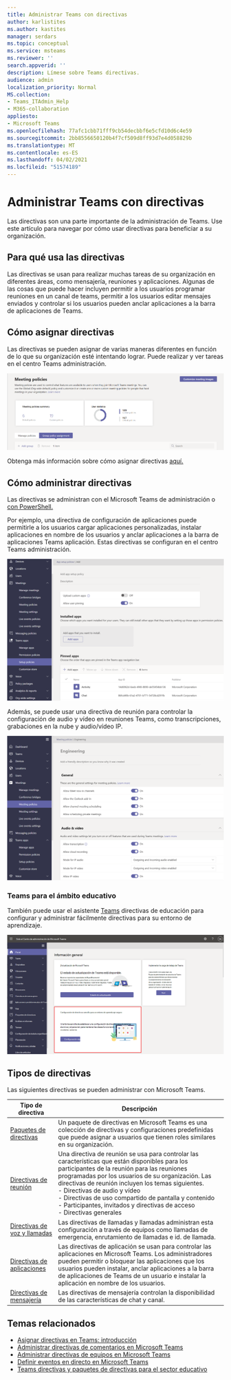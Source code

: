 ```yaml
---
title: Administrar Teams con directivas
author: karlistites
ms.author: kastites
manager: serdars
ms.topic: conceptual
ms.service: msteams
ms.reviewer: ''
search.appverid: ''
description: Límese sobre Teams directivas.
audience: admin
localization_priority: Normal
MS.collection:
- Teams_ITAdmin_Help
- M365-collaboration
appliesto:
- Microsoft Teams
ms.openlocfilehash: 77afc1cbb71fff9cb54decbbf6e5cfd10d6c4e59
ms.sourcegitcommit: 2bb8556650120b4f7cf509d8ff93d7e4d058829b
ms.translationtype: MT
ms.contentlocale: es-ES
ms.lasthandoff: 04/02/2021
ms.locfileid: "51574189"
---
```

# <a name="manage-teams-with-policies"></a>Administrar Teams con directivas

Las directivas son una parte importante de la administración de Teams. Use este artículo para navegar por cómo usar directivas para beneficiar a su organización.

## <a name="what-you-use-policies-for"></a>Para qué usa las directivas

Las directivas se usan para realizar muchas tareas de su organización en diferentes áreas, como mensajería, reuniones y aplicaciones. Algunas de las cosas que puede hacer incluyen permitir a los usuarios programar reuniones en un canal de teams, permitir a los usuarios editar mensajes enviados y controlar si los usuarios pueden anclar aplicaciones a la barra de aplicaciones de Teams.

## <a name="how-to-assign-policies"></a>Cómo asignar directivas

Las directivas se pueden asignar de varias maneras diferentes en función de lo que su organización esté intentando lograr. Puede realizar y ver tareas en el centro Teams administración.

![Captura de pantalla de la asignación de directivas de grupo.](media/group-policy-assignment.png)

Obtenga más información sobre cómo asignar directivas [aquí.](policy-assignment-overview.md)

## <a name="how-to-manage-policies"></a>Cómo administrar directivas

Las directivas se administran con el Microsoft Teams de administración o [con PowerShell.](./teams-powershell-managing-teams.md#manage-policies-via-powershell)

Por ejemplo, una directiva de configuración de aplicaciones puede permitirle a los usuarios cargar aplicaciones personalizadas, instalar aplicaciones en nombre de los usuarios y anclar aplicaciones a la barra de aplicaciones Teams aplicación. Estas directivas se configuran en el centro Teams administración.

![Captura de pantalla de la directiva de configuración de la aplicación.](media/app-setup-policy.png)

Además, se puede usar una directiva de reunión para controlar la configuración de audio y vídeo en reuniones Teams, como transcripciones, grabaciones en la nube y audio/vídeo IP.

![Captura de pantalla de la directiva de reunión.](media/engineering-meeting-policy.png)

### <a name="teams-for-education"></a>Teams para el ámbito educativo

También puede usar el asistente [Teams](easy-policy-setup-edu.md) directivas de educación para configurar y administrar fácilmente directivas para su entorno de aprendizaje.

![Captura de pantalla Teams asistente para directivas de educación.](media/easy-policy-setup-quick-setup.png)

## <a name="types-of-policies"></a>Tipos de directivas

Las siguientes directivas se pueden administrar con Microsoft Teams.

Tipo de directiva | Descripción
------------|------------
[Paquetes de directivas](manage-policy-packages.md) | Un paquete de directivas en Microsoft Teams es una colección de directivas y configuraciones predefinidas que puede asignar a usuarios que tienen roles similares en su organización.
[Directivas de reunión](meeting-policies-in-teams.md) | Una directiva de reunión se usa para controlar las características que están disponibles para los participantes de la reunión para las reuniones programadas por los usuarios de su organización. Las directivas de reunión incluyen los temas siguientes.<br> - Directivas de audio y vídeo<br> - Directivas de uso compartido de pantalla y contenido<br> - Participantes, invitados y directivas de acceso<br> - Directivas generales
[Directivas de voz y llamadas](voice-and-calling-policies.md)| Las directivas de llamadas y llamadas administran esta configuración a través de equipos como llamadas de emergencia, enrutamiento de llamadas e id. de llamada.
[Directivas de aplicaciones](app-policies.md)| Las directivas de aplicación se usan para controlar las aplicaciones en Microsoft Teams. Los administradores pueden permitir o bloquear las aplicaciones que los usuarios pueden instalar, anclar aplicaciones a la barra de aplicaciones de Teams de un usuario e instalar la aplicación en nombre de los usuarios.
[Directivas de mensajería](messaging-policies-in-teams.md)| Las directivas de mensajería controlan la disponibilidad de las características de chat y canal.

## <a name="related-topics"></a>Temas relacionados

* [Asignar directivas en Teams: introducción](policy-assignment-overview.md)
* [Administrar directivas de comentarios en Microsoft Teams](manage-feedback-policies-in-teams.md)
* [Administrar directivas de equipos en Microsoft Teams](teams-policies.md)
* [Definir eventos en directo en Microsoft Teams](teams-live-events/set-up-for-teams-live-events.md)
* [Teams directivas y paquetes de directivas para el sector educativo](policy-packages-edu.md)